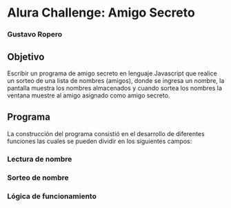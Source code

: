 # Alura Challenge: Amigo Secreto

### Gustavo Ropero

## Objetivo

Escribir un programa de amigo secreto en lenguaje Javascript que realice un sorteo de una lista de nombres (amigos), donde se ingresa un nombre, la pantalla muestra los nombres almacenados y cuando sortea los nombres la ventana muestre al amigo asignado como amigo secreto.

## Programa

La construcción del programa consistió en el desarrollo de diferentes funciones las cuales se pueden dividir en los siguientes campos:
### Lectura de nombre
### Sorteo de nombre
### Lógica de funcionamiento 